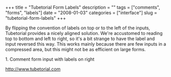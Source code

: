 +++
title = "Tubetorial Form Labels"
description = ""
tags = ["comments", "forms", "labels"]
date = "2008-01-03"
categories = ["interface"]
slug = "tubetorial-form-labels"
+++


<p>By flipping the convention of labels on top or to the left of the inputs, Tubetorial provides a nicely aligned solution. We're accustomed to reading top to bottom and left to right, so it's a bit strange to have the label and input reversed this way. This works mainly because there are few inputs in a compressed area, but this might not be as efficient on large forms. </p>
<div id="screens-full" class="clear"><div class="caption">1. Comment form input with labels on right</div><div class="fullimg clear"><a href="http://media.konigi.com/interface/tubetorial-comment-form-1.png" class="group" rel="group" title="1. Comment form input with labels on right"><img src="http://media.konigi.com/interface/tubetorial-comment-form-1.png" alt="" class="img-responsive"></a></div></div>        
<p><a href="http://www.tubetorial.com/">http://www.tubetorial.com</a></p>

